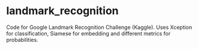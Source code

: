 # landmark_recognition

Code for Google Landmark Recognition Challenge (Kaggle).
Uses Xception for classification, Siamese for embedding and different metrics for probabilities.
